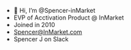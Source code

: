 - 👋 Hi, I’m @Spencer-inMarket
- EVP of Acctivation Product @ InMarket
- Joined in 2010
- Spencer@InMarket.com
- Spencer J on Slack


<!---
Spencer-inMarket/Spencer-inMarket is a ✨ special ✨ repository because its `README.md` (this file) appears on your GitHub profile.
You can click the Preview link to take a look at your changes.
--->
